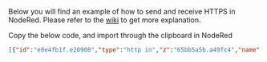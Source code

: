 Below you will find an example of how to send and receive HTTPS in NodeRed. Please refer to the [wiki](https://github.com/iotacademy/NodeRed_KPN_LoRa/wiki/1.-Receive-with-HTTPS-nodes) to get more explanation.

Copy the below code, and import through the clipboard in NodeRed
```json
[{"id":"e0e4fb1f.e20908","type":"http in","z":"65bb5a5b.a49fc4","name":"LoRa Post Catcher","url":"/lorapost","method":"post","swaggerDoc":"","x":194.6145782470703,"y":305.0035400390625,"wires":[["40bca731.7a2f48","4ab9cfaa.2f78e"]]},{"id":"40bca731.7a2f48","type":"debug","z":"65bb5a5b.a49fc4","name":"","active":true,"console":"false","complete":"false","x":439.6111297607422,"y":304.3263854980469,"wires":[]},{"id":"4ab9cfaa.2f78e","type":"function","z":"65bb5a5b.a49fc4","name":"Create Post Resp","func":"msg.payload = \"I have received something!\";\nreturn msg;","outputs":1,"noerr":0,"x":475.8957977294922,"y":223,"wires":[["c4e87a33.a564f8"]]},{"id":"c4e87a33.a564f8","type":"http response","z":"65bb5a5b.a49fc4","name":"LoRa Post Catcher","x":734.8958587646484,"y":222,"wires":[]}]
```

